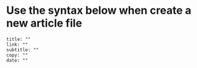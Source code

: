 # Use the syntax below when create a new article file

```
title: ""
link: ""
subtitle: ""
copy: ""
date: ""
```
